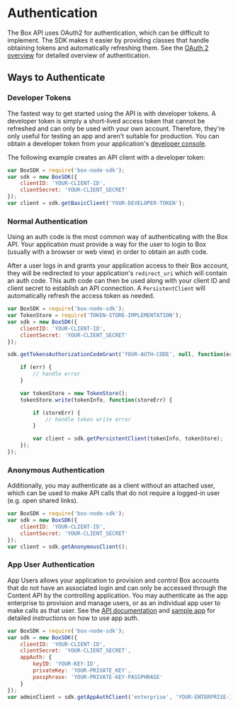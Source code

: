 Authentication
==============

The Box API uses OAuth2 for authentication, which can be difficult to implement.
The SDK makes it easier by providing classes that handle obtaining tokens and
automatically refreshing them. See the [OAuth 2 overview](https://docs.box.com/reference#oauth-2-overview) for detailed
overview of authentication.

Ways to Authenticate
--------------------

### Developer Tokens

The fastest way to get started using the API is with developer tokens. A
developer token is simply a short-lived access token that cannot be refreshed
and can only be used with your own account. Therefore, they're only useful for
testing an app and aren't suitable for production. You can obtain a developer
token from your application's [developer
console](https://cloud.app.box.com/developers/services).

The following example creates an API client with a developer token:

```js
var BoxSDK = require('box-node-sdk');
var sdk = new BoxSDK({
	clientID: 'YOUR-CLIENT-ID',
	clientSecret: 'YOUR-CLIENT_SECRET'
});
var client = sdk.getBasicClient('YOUR-DEVELOPER-TOKEN');
```

### Normal Authentication

Using an auth code is the most common way of authenticating with the Box API.
Your application must provide a way for the user to login to Box (usually with a
browser or web view) in order to obtain an auth code.

After a user logs in and grants your application access to their Box account,
they will be redirected to your application's `redirect_uri` which will contain
an auth code. This auth code can then be used along with your client ID and
client secret to establish an API connection.  A `PersistentClient` will
automatically refresh the access token as needed.

```js
var BoxSDK = require('box-node-sdk');
var TokenStore = require('TOKEN-STORE-IMPLEMENTATION');
var sdk = new BoxSDK({
	clientID: 'YOUR-CLIENT-ID',
	clientSecret: 'YOUR-CLIENT_SECRET'
});

sdk.getTokensAuthorizationCodeGrant('YOUR-AUTH-CODE', null, function(err, tokenInfo) {

	if (err) {
		// handle error
	}

	var tokenStore = new TokenStore();
	tokenStore.write(tokenInfo, function(storeErr) {

		if (storeErr) {
			// handle token write error
		}

		var client = sdk.getPersistentClient(tokenInfo, tokenStore);
	});
});
```

### Anonymous Authentication

Additionally, you may authenticate as a client without an attached user,
which can be used to make API calls that do not require a logged-in user (e.g.
open shared links).

```js
var BoxSDK = require('box-node-sdk');
var sdk = new BoxSDK({
	clientID: 'YOUR-CLIENT-ID',
	clientSecret: 'YOUR-CLIENT_SECRET'
});
var client = sdk.getAnonymousClient();
```

### App User Authentication

App Users allows your application to provision and control Box accounts that do
not have an associated login and can only be accessed through the Content API by
the controlling application.  You may authenticate as the app enterprise to
provision and manage users, or as an individual app user to make calls as that
user.  See the [API documentation](https://docs.box.com/docs/getting-started-box-platform)
and [sample app](https://github.com/box/box-node-sdk/blob/master/examples/app-auth)
for detailed instructions on how to use app auth.

```js
var BoxSDK = require('box-node-sdk');
var sdk = new BoxSDK({
	clientID: 'YOUR-CLIENT-ID',
	clientSecret: 'YOUR-CLIENT_SECRET',
	appAuth: {
		keyID: 'YOUR-KEY-ID',
		privateKey: 'YOUR-PRIVATE_KEY',
		passphrase: 'YOUR-PRIVATE-KEY-PASSPHRASE'
	}
});
var adminClient = sdk.getAppAuthClient('enterprise', 'YOUR-ENTERPRISE-ID');
```
